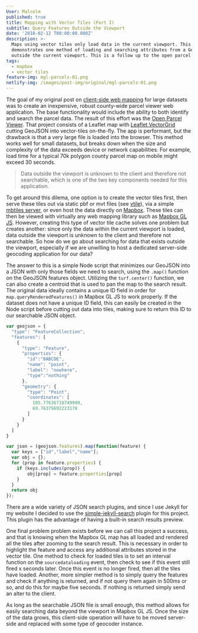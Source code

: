 ```yaml
---
User: Malcolm
published: true
title: Mapping with Vector Tiles (Part I)
subtitle: Query Features Outside the Viewport
date: '2018-02-12 T00:00:00.000Z'
description: >-
  Maps using vector tiles only load data in the current viewport. This article
  demonstrates one method of loading and searching attributes from a GeoJSON
  outside the current viewport. This is a follow up to the open parcel viewer.
tags:
  - mapbox
  - vector tiles
feature-img: mgl-parcels-01.png
netlify-img: /images/post-img/original/mgl-parcels-01.png
---
```

The goal of my original post on [client-side web mapping](https://getbounds.com/blog/leaflet-and-geojson-tiles/) for large datasets was to create an inexpensive, robust county-wide parcel viewer web application. The base functionality would include the ability to both identify and search the parcel data. The result of this effort was the [Open Parcel Viewer](https://github.com/ovrdc/parcel-viewer). That project consists of a Leaflet map with [Leaflet.VectorGrid](https://github.com/Leaflet/Leaflet.VectorGrid) cutting GeoJSON into vector-tiles on-the-fly. The app is performant, but the drawback is that a very large file is loaded into the browser. This method works well for small datasets, but breaks down when the size and complexity of the data exceeds device or network capabilities. For example, load time for a typical 70k polygon county parcel map on mobile might exceed 30 seconds.

> Data outside the viewport is unknown to the client and therefore not searchable, which is one of the two key components needed for this application.

To get around this dilema, one option is to create the vector tiles first, then serve these tiles out via static pbf or mvt files (see [vtile](https://www.npmjs.com/package/vtile)), via a simple [mbtiles server](https://github.com/ovrdc/tileserver), or even host the data directly on [Mapbox](https://www.mapbox.com). These tiles can then be viewed with virtually any web mapping library such as [Mapbox GL JS](https://www.mapbox.com/mapbox-gl-js/api/). However, creating this type of vector tile cache solves one problem but creates another: since only the data within the current viewport is loaded, data outside the viewport is unknown to the client and therefore not searchable. So how do we go about searching for data that exists outside the viewport, especially if we are unwilling to host a dedicated server-side geocoding application for our data?

The answer to this is a simple Node script that minimizes our GeoJSON into a JSON with only those fields we need to search, using the `.map()` function on the GeoJSON features object. Utilizing the `turf.center()` function, we can also create a centroid that is used to pan the map to the search result. The original data ideally contains a unique ID field in order for `map.queryRenderedFeatures()` in Mapbox GL JS to work properly. If the dataset does not have a unique ID field, this can easily be created in the Node script before cutting out data into tiles, making sure to return this ID to our searchable JSON object.

```javascript
var geojson = {
  "type": "FeatureCollection",
  "features": [
    {
      "type": "Feature",
      "properties": {
        "id":"0ABCDE",
        "name": "point",
        "label": "nowhere",
        "type":"nothing"
      },
      "geometry": {
        "type": "Point",
        "coordinates": [
          105.77636718749999,
          69.76375692223178
        ]
      }
    }
  ]
}

var json = (geojson.features).map(function(feature) {
  var keys = ["id","label","name"];
  var obj = {};
  for (prop in feature.properties) {
    if (keys.includes(prop)) {
        obj[prop] = feature.properties[prop]
    }
  }
  return obj
});
```

There are a wide variety of JSON search plugins, and since I use Jekyll for my website I decided to use the [simple-jekyll-search](https://github.com/christian-fei/Simple-Jekyll-Search) plugin for this project. This plugin has the advantage of having a built-in search results preview.  

One final problem problem exists before we can call this project a success, and that is knowing when the Mapbox GL map has all loaded and rendered all the tiles after zooming to the search result. This is necessary in order to highlight the feature and access any additional attributes stored in the vector tile. One method to check for loaded tiles is to set an interval function on the `sourcedataloading` event, then check to see if this event still fired x seconds later. Once this event is no longer fired, then all the tiles have loaded. Another, more simpler method is to simply query the features and check if anything is returned, and if not query them again in 500ms or so, and do this for maybe five seconds. If nothing is returned simply send an alter to the client.

As long as the searchable JSON file is small enough, this method allows for easily searching data beyond the viewport in Mapbox GL JS. Once the size of the data grows, this client-side operation will have to be moved server-side and replaced with some type of geocoder instance.
